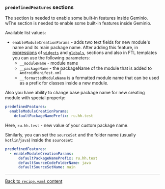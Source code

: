 ### `predefinedFeatures` sections

The section is needed to enable some built-in features inside Geminio.
wThe section is needed to enable some built-in features inside Geminio.

Available list values:

- `enableModuleCreationParams` - adds two text fields for new module's name and its main package name.
  After adding this feature, in [expressions](../EXPRESSIONS.md) of [`widgets`](./WIDGETS.md)
  and [`globals`](./GLOBALS.md), sections and also in FTL templates you can use the following parameters:
    * `__moduleName` - module name
    * `__packageName` - the packageName of the module that is added to` AndroidManifest.xml`
    * `__formattedModuleName` is a formatted module name that can be used as a prefix for classes inside a new module.

Also you have ability to change base package name for new creating module with special property:

```yaml
predefinedFeatures:
  enableModuleCreationParams:
    defaultPackageNamePrefix: ru.hh.test
```

Here, `ru.hh.test` - new value of your custom package name.

Similarly, you can set the `sourceSet` and the folder name (usually `kotlin`/`java`) inside the `sourceSet`:

```yaml
predefinedFeatures:
  - enableModuleCreationParams:
      defaultPackageNamePrefix: ru.hh.test
      defaultSourceCodeFolderName: java
      defaultSourceSetName: main
```

---

[Back to `recipe.yaml` content](../RECIPE_CONTENT.md)
